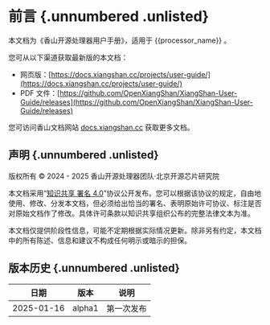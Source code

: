 # 前言 {.unnumbered .unlisted}

本文档为《香山开源处理器用户手册》，适用于 {{processor_name}} 。

您可从以下渠道获取最新版的本文档：

* 网页版：[https://docs.xiangshan.cc/projects/user-guide/](https://docs.xiangshan.cc/projects/user-guide/)
* PDF 文件：[https://github.com/OpenXiangShan/XiangShan-User-Guide/releases](https://github.com/OpenXiangShan/XiangShan-User-Guide/releases)

您可访问香山文档网站 [docs.xiangshan.cc](https://docs.xiangshan.cc/) 获取更多文档。

## 声明 {.unnumbered .unlisted}

版权所有 © 2024 - 2025 香山开源处理器团队·北京开源芯片研究院

本文档采用“[知识共享 署名 4.0](https://creativecommons.org/licenses/by/4.0/deed.zh-hans)”协议公开发布。您可以根据该协议的规定，自由地使用、修改、分发本文档，但必须给出恰当的署名、表明原始许可协议、标注是否对原始文档作了修改。具体许可条款以知识共享组织公布的完整法律文本为准。

本文档仅提供阶段性信息，可能不定期根据实际情况更新。除非另有约定，本文档中的所有陈述、信息和建议不构成任何明示或暗示的担保。

## 版本历史 {.unnumbered .unlisted}

| 日期       | 版本   | 说明       |
| ---------- | ------ | ---------- |
| 2025-01-16 | alpha1 | 第一次发布 |
